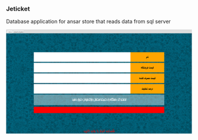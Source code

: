 ### Jeticket

Database application for ansar store that reads data from sql server

![Application GUI](pictures/application.png)
